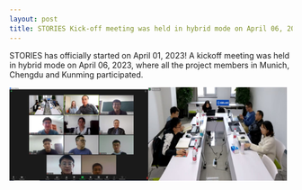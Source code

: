 ```yaml
---
layout: post
title: STORIES Kick-off meeting was held in hybrid mode on April 06, 2023
---
```


STORIES has officially started on April 01, 2023! A kickoff meeting was held in hybrid mode on April 06, 2023, where all the project members in Munich, Chengdu and Kunming participated.  

<div style="display: flex;">
  <img src="/assets/images/content/04_06_1.jpg" style="width: 49%;">
  <img src="/assets/images/content/04_06_2.jpg" style="width: 49%;">
</div>
